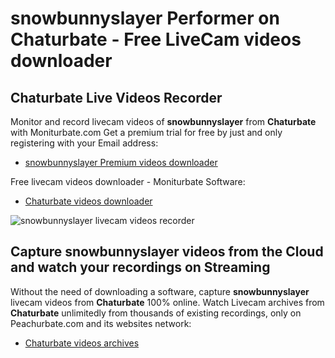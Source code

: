 # snowbunnyslayer Performer on Chaturbate - Free LiveCam videos downloader

## Chaturbate Live Videos Recorder

Monitor and record livecam videos of **snowbunnyslayer** from **Chaturbate** with Moniturbate.com
Get a premium trial for free by just and only registering with your Email address:
* [snowbunnyslayer Premium videos downloader](https://moniturbate.com/request-demo-licence-key.html)

Free livecam videos downloader - Moniturbate Software:
* [Chaturbate videos downloader](https://moniturbate.com/moniturbate-download-software.html)

![snowbunnyslayer livecam videos recorder](https://peachurnet.com/templates/moniturbate-software.png)


## Capture snowbunnyslayer videos from the Cloud and watch your recordings on Streaming

Without the need of downloading a software, capture **snowbunnyslayer** livecam videos from **Chaturbate** 100% online.
Watch Livecam archives from **Chaturbate** unlimitedly from thousands of existing recordings, only on Peachurbate.com and its websites network:
* [Chaturbate videos archives](https://peachurnet.com/)